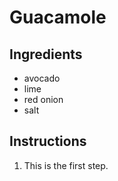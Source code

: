 # Guacamole
## Ingredients
- avocado
- lime
- red onion
- salt
## Instructions
1. This is the first step.
